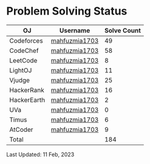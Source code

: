 # Problem Solving Status


| OJ | Username | Solve Count |
| -- | -------- | ----------- |
| Codeforces | [mahfuzmia1703](https://codeforces.com/profile/mahfuzmia1703) | 49 |
| CodeChef | [mahfuzmia1703](https://www.codechef.com/users/mahfuzmia1703) | 58 |
| LeetCode | [mahfuzmia1703](https://leetcode.com/mahfuzmia1703) | 8 |
| LightOJ | [mahfuzmia1703](https://lightoj.com/user/mahfuzmia1703) | 11 | 
| Vjudge | [mahfuzmia1703](https://vjudge.net/user/mahfuzmia1703) | 25 |
| HackerRank | [mahfuzmia1703](https://www.hackerrank.com/mahfuzmia1703) | 16 |
| HackerEarth | [mahfuzmia1703](https://www.hackerearth.com/@mahfuzmia1703) | 2 |
| UVa | [mahfuzmia1703](https://onlinejudge.org/index.php?option=com_onlinejudge&Itemid=15) | 0 |
| Timus | [mahfuzmia1703](https://acm.timus.ru/author.aspx?id=340262) | 6 |
| AtCoder | [mahfuzmia1703](https://atcoder.jp/users/mahfuzmia1703) | 9 |
| Total |  | 184 |

Last Updated: 11 Feb, 2023
